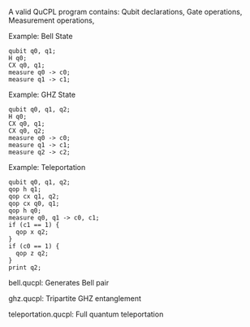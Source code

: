 A valid QuCPL program contains:
Qubit declarations,
Gate operations,
Measurement operations,

Example: Bell State
```
qubit q0, q1;
H q0;
CX q0, q1;
measure q0 -> c0;
measure q1 -> c1;
```
Example: GHZ State
```
qubit q0, q1, q2;
H q0;
CX q0, q1;
CX q0, q2;
measure q0 -> c0;
measure q1 -> c1;
measure q2 -> c2;
```
Example: Teleportation
```
qubit q0, q1, q2;
qop h q1;
qop cx q1, q2;
qop cx q0, q1;
qop h q0;
measure q0, q1 -> c0, c1;
if (c1 == 1) {
  qop x q2;
}
if (c0 == 1) {
  qop z q2;
}
print q2;
```

bell.qucpl: Generates Bell pair

ghz.qucpl: Tripartite GHZ entanglement

teleportation.qucpl: Full quantum teleportation